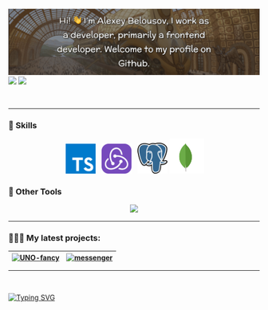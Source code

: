 [![MasterHead](/assets/images/Head_banner_5.png)](https://github.com/Dormeh)
![](https://komarev.com/ghpvc/?username=Dormeh)
![](https://www.codewars.com/users/Dormeh/badges/micro)

<div align="center">
<img src="https://user-images.githubusercontent.com/74038190/229223263-cf2e4b07-2615-4f87-9c38-e37600f8381a.gif" height="170" alt="">
<img src="https://github-readme-stats.vercel.app/api/top-langs/?username=Dormeh&layout=compact&theme=transparent&hide_border=true&hide=html&hide_progress=" height="180" alt="">
<img src="https://github-readme-stats.vercel.app/api?username=dormeh&theme=transparent&hide=stars&hide_rank=true&hide_border=true" height="180" alt="">
</div>


---

### 📌 Skills

<div align="center">
<img src="https://user-images.githubusercontent.com/74038190/212257454-16e3712e-945a-4ca2-b238-408ad0bf87e6.gif" width="65" alt="">
<img src="./assets/images/typescript-seeklogo.com.svg" height="60" alt="">
<img src="https://user-images.githubusercontent.com/74038190/212257460-738ff738-247f-4445-a718-cdd0ca76e2db.gif" width="65" alt="">
<img src="https://user-images.githubusercontent.com/74038190/212257467-871d32b7-e401-42e8-a166-fcfd7baa4c6b.gif" width="65" alt="">
<img src="./assets/images/Redux.svg" width="60" alt="">
<img src="https://user-images.githubusercontent.com/74038190/238200426-29fd6286-4e7b-4d6c-818f-c4765d5e39a9.gif" width="65" alt="">
<img src="https://user-images.githubusercontent.com/74038190/238200428-67f477ed-6624-42da-99f0-1a7b1a16eecb.gif" width="65" alt="">
<img src="./assets/images/postgresql-seeklogo.com.svg" width="60" alt="">
<img src="./assets/images/mongodb-seeklogo.com.svg" width="70" alt="">
</div>


### 🔧 Other Tools

<p align="center">
  <a href="https://skillicons.dev">
    <img src="https://skillicons.dev/icons?i=sequelize,docker,jest,sass,vite,webpack,gulp,linux,figma,git,github" height="43"/>
  </a>
</p>

---

### 👨🏽‍💻 My latest projects:

[//]: # (<p align="center">)

[//]: # (<a href="https://github.com/FancyCodersYAP/UNO-fancy">)

[//]: # (  <img src="https://github-readme-stats.vercel.app/api/pin/?username=FancyCodersYAP&repo=UNO-fancy&show_owner=false&theme=transparent&hide_border=true" width="50%">)

[//]: # (</a>)

[//]: # (<a href="https://github.com/FancyCodersYAP/UNO-fancy">)

[//]: # (  <img src="https://github-readme-stats.vercel.app/api/pin/?username=Dormeh&repo=middle.messenger.praktikum.yandex&show_owner=false&theme=transparent&hide_border=true" width="50%">)

[//]: # (</a>)

[//]: # (</p>)

| [![UNO-fancy](https://github-readme-stats.vercel.app/api/pin/?username=FancyCodersYAP&repo=UNO-fancy&show_owner=false&theme=transparent&hide_border=true)](https://github.com/FancyCodersYAP/UNO-fancy) | [![messenger](https://github-readme-stats.vercel.app/api/pin/?username=Dormeh&repo=middle.messenger.praktikum.yandex&show_owner=false&theme=transparent&hide_border=true)](https://github.com/Dormeh/middle.messenger.praktikum.yandex) |
| ------------- |-----------------------------------------------------------------------------------------------------------------------------------------------------------------------------------------------------------------------------------------|


---

<div align="center">
<img src="https://user-images.githubusercontent.com/74038190/238355349-7d484dc9-68a9-4ee6-a767-aea59035c12d.gif" height="350" alt="">
</div>


[//]: # ([![wakatime stats]&#40;https://github-readme-stats.vercel.app/api/wakatime?username=Dormeh&#41;]&#40;https://github.com/Dormeh/github-readme-stats&#41;)

[//]: # (<a href="https://wakatime.com/@e0b1bcb0-858b-4cbe-8f2f-0eede3702df8">)

[//]: # (<img src="https://wakatime.com/badge/user/e0b1bcb0-858b-4cbe-8f2f-0eede3702df8.svg" alt="Total time coded since Sep 1 2023" />)

[//]: # (</a>)

[![Typing SVG](https://readme-typing-svg.demolab.com/?lines=Thank+you+for+visiting+my+page.+Contacts+are+indicated+in+the+profile+details&font=Fira+Code&weight=500&size=25&duration=6000&pause=1000&multiline=true&width=1200)](https://git.io/typing-svg)
